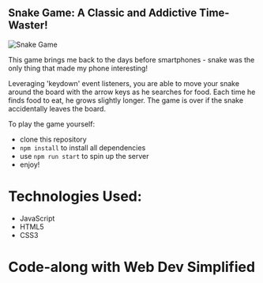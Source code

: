 ## Snake Game: A Classic and Addictive Time-Waster!

![Snake Game](https://user-images.githubusercontent.com/59749085/100012571-80462f80-2da1-11eb-9a63-b6bd2153e791.png)

This game brings me back to the days before smartphones - snake was the only thing that made my phone interesting!

Leveraging 'keydown' event listeners, you are able to move your snake around the board with the arrow keys as he searches for food. Each time he finds food to eat, he grows slightly longer. The game is over if the snake accidentally leaves the board.

To play the game yourself:
- clone this repository
- `npm install` to install all dependencies
- use `npm run start` to spin up the server
- enjoy!

# Technologies Used:
- JavaScript
- HTML5
- CSS3

# Code-along with Web Dev Simplified
